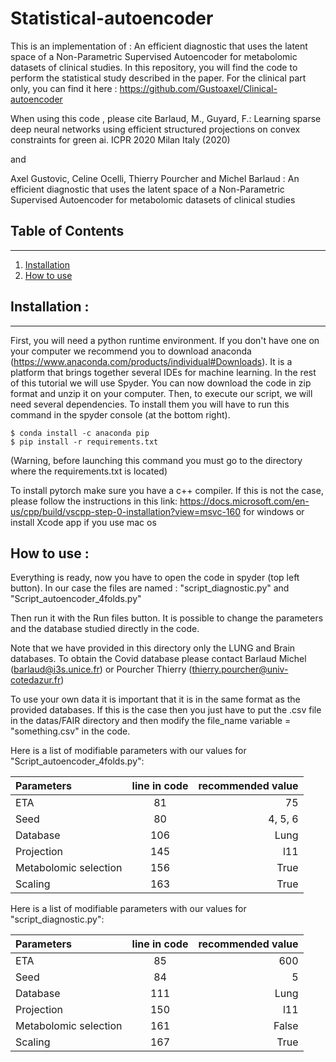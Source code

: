 # Statistical-autoencoder

This is an implementation of : An efficient diagnostic that uses the latent space of a Non-Parametric Supervised Autoencoder for metabolomic datasets of clinical studies. In this repository, you will find the code to perform the statistical study described in the paper. For the clinical part only, you can find it here : https://github.com/Gustoaxel/Clinical-autoencoder
  
When using this code , please cite Barlaud, M., Guyard, F.: Learning sparse deep neural networks 
using efficient structured projections on convex constraints for green ai. ICPR 2020 Milan Italy (2020)

and 

Axel Gustovic, Celine Ocelli, Thierry Pourcher and Michel Barlaud : An efficient diagnostic that uses the latent space of a Non-Parametric Supervised Autoencoder for metabolomic datasets of clinical studies


## Table of Contents
***
1. [Installation](#installation)
2. [How to use](#use)
  
    
## Installation : 
***

First, you will need a python runtime environment. If you don't have one on your computer we recommend you to download anaconda (https://www.anaconda.com/products/individual#Downloads). It is a platform that brings together several IDEs for machine learning. In the rest of this tutorial we will use Spyder. 
You can now download the code in zip format and unzip it on your computer.
Then, to execute our script, we will need several dependencies. To install them you will have to run this command in the spyder console (at the bottom right).
```
$ conda install -c anaconda pip
$ pip install -r requirements.txt 
```
(Warning, before launching this command you must go to the directory where the requirements.txt is located)

To install pytorch make sure you have a c++ compiler. If this is not the case, please follow the instructions in this link: https://docs.microsoft.com/en-us/cpp/build/vscpp-step-0-installation?view=msvc-160 for windows or install Xcode app if you use mac os

## How to use : 

Everything is ready, now you have to open the code in spyder (top left button). In our case the files are named : "script_diagnostic.py" and "Script_autoencoder_4folds.py"

Then run it with the Run files button. It is possible to change the parameters and the database studied directly in the code. 

Note that we have provided in this directory only the LUNG and Brain databases. To obtain the Covid database please contact Barlaud Michel (barlaud@i3s.unice.fr) or Pourcher Thierry (thierry.pourcher@univ-cotedazur.fr)

To use your own data it is important that it is in the same format as the provided databases. If this is the case then you just have to put the .csv file in the datas/FAIR directory and then modify the file_name variable = "something.csv" in the code. 

Here is a list of modifiable parameters with our values for "Script_autoencoder_4folds.py": 

| Parameters | line in code | recommended value |
|:--------------|:-------------:|--------------:|
| ETA | 81 | 75|
| Seed | 80 | 4, 5, 6 |
| Database | 106 | Lung |
| Projection | 145 | l11 |
| Metabolomic selection | 156 | True |
| Scaling | 163 | True |

Here is a list of modifiable parameters with our values for "script_diagnostic.py": 

| Parameters | line in code | recommended value |
|:--------------|:-------------:|--------------:|
| ETA | 85 | 600 |
| Seed | 84 | 5 |
| Database | 111 | Lung |
| Projection | 150 | l11 |
| Metabolomic selection | 161 | False |
| Scaling | 167 | True |

